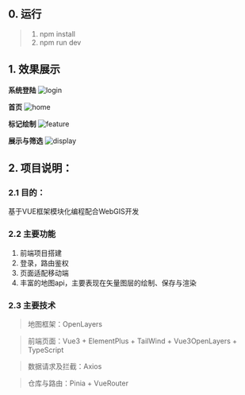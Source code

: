 ## 0. 运行

> 1. npm install
> 2. npm run dev

## 1. 效果展示

**系统登陆**
![login](https://i0.hdslb.com/bfs/article/83cc3977cb3b329df05fb8a41709355d700756870.png@1e_1c.webp)

**首页**
![home](https://i0.hdslb.com/bfs/article/83cc3977cb3b329df05fb8a41709355d700756870.png@1e_1c.webp)

**标记绘制**
![feature](https://i0.hdslb.com/bfs/article/4b366c93734521343e91805ec49650a6700756870.png@1e_1c.webp)

**展示与筛选**
![display](https://i0.hdslb.com/bfs/article/86919e85f435f22bb027f68d4e6f9e52700756870.png@1e_1c.webp)

## 2. 项目说明：

### 2.1 目的：
基于VUE框架模块化编程配合WebGIS开发

### 2.2 主要功能

1. 前端项目搭建
2. 登录，路由鉴权
3. 页面适配移动端
4. 丰富的地图api，主要表现在矢量图层的绘制、保存与渲染

### 2.3 主要技术

> 地图框架：OpenLayers

> 前端页面：Vue3 + ElementPlus + TailWind + Vue3OpenLayers + TypeScript

> 数据请求及拦截：Axios

> 仓库与路由：Pinia + VueRouter

